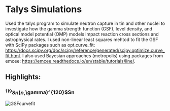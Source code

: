 # Talys Simulations
Used the talys program to simulate neutron capture in tin and other nuclei to investigate how the gamma strength function (GSF), level density, and optical model potential (OMP) models impact reaction cross sections and astrophysical rates. I used non-linear least squares mehtod to fit the GSF with SciPy packages such as opt.curve_fit: https://docs.scipy.org/doc/scipy/reference/generated/scipy.optimize.curve_fit.html. I also used Bayesian approaches (metropolis) using packages from emcee: https://emcee.readthedocs.io/en/stable/tutorials/line/. 

## Highlights:

### $^{119}Sn(n,$\gamma$)$^{120}$Sn
![GSFcurvefit](https://github.com/user-attachments/assets/c7300b0a-27a4-4cee-850b-5b3fed8b9ff0)
